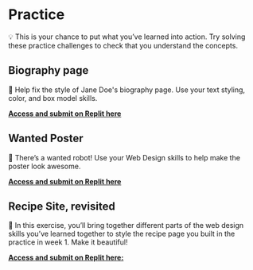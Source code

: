# Practice

<aside>

💡 This is your chance to put what you’ve learned into action. Try solving these practice challenges to check that you understand the concepts.

</aside>

## Biography page

<aside>

🤖  Help fix the style of Jane Doe's biography page. Use your text styling, color, and box model skills.

[**Access and submit on Replit here**](https://replit.com/team/tk8-web-foundations/Biography-page)

</aside>


## Wanted Poster

<aside>

🤖 There’s a wanted robot! Use your Web Design skills to help make the poster look awesome.

[**Access and submit on Replit here**](https://replit.com/team/tk8-web-foundations/Wanted-Poster)

</aside>

## Recipe Site, revisited

<aside>

🍲 In this exercise, you’ll bring together different parts of the web design skills you’ve learned together to style the recipe page you built in the practice in week 1. Make it beautiful!

[**Access and submit on Replit here:**](https://replit.com/team/tk8-web-foundations/Style-the-Recipe-Site)

</aside>